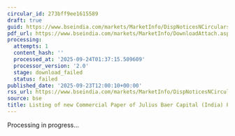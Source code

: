 ```yaml
---
circular_id: 273bff9ee1615589
draft: true
guid: https://www.bseindia.com/markets/MarketInfo/DispNoticesNCirculars.aspx?Noticeid={8165C423-CEAF-4E8A-ACDE-D99B1DA4BD41}&noticeno=20250923-35&dt=09/23/2025&icount=35&totcount=84&flag=0
pdf_url: https://www.bseindia.com/markets/MarketInfo/DownloadAttach.aspx?id=20250923-35&attachedId=
processing:
  attempts: 1
  content_hash: ''
  processed_at: '2025-09-24T01:37:15.509609'
  processor_version: '2.0'
  stage: download_failed
  status: failed
published_date: '2025-09-23T12:00:10+00:00'
rss_url: https://www.bseindia.com/markets/MarketInfo/DispNoticesNCirculars.aspx?Noticeid={8165C423-CEAF-4E8A-ACDE-D99B1DA4BD41}&noticeno=20250923-35&dt=09/23/2025&icount=35&totcount=84&flag=0
source: bse
title: Listing of new Commercial Paper of Julius Baer Capital (India) Private Limited
---
```


Processing in progress...